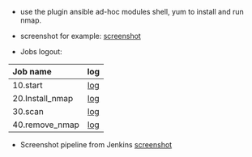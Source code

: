   * use the plugin ansible ad-hoc modules shell, yum to install and run nmap.


  * screenshot for example:
[screenshot ](https://yadi.sk/i/L0gY_Q6GzRpMHg)


  * Jobs logout:

| Job name        | log                  |
|:--------------- |:--------------------:|
| 10.start        | [log](./logs/10/log) |
| 20.Install_nmap | [log](./logs/20/log) |
| 30.scan         | [log](./logs/30/log) |
| 40.remove_nmap  | [log](./logs/40/log) | 






  * Screenshot pipeline from Jenkins
[screenshot](https://yadi.sk/i/3kBvzFwT8rjhlg)
